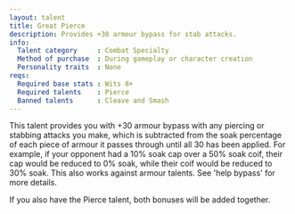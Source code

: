 ```yaml
---
layout: talent
title: Great Pierce
description: Provides +30 armour bypass for stab attacks.
info:
  Talent category     : Combat Specialty
  Method of purchase  : During gameplay or character creation
  Personality traits  : None
reqs:
  Required base stats : Wits 8+
  Required talents    : Pierce
  Banned talents      : Cleave and Smash
---
```


This talent provides you with +30 armour bypass with any piercing or stabbing attacks you make, which is subtracted from the soak percentage of each piece of armour it passes through until all 30 has been applied. For example, if your opponent had a 10% soak cap over a 50% soak coif, their cap would be reduced to 0% soak, while their coif would be reduced to 30% soak. This also works against armour talents. See 'help bypass' for more details.

If you also have the Pierce talent, both bonuses will be added together.